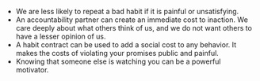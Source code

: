 - We are less likely to repeat a bad habit if it is painful or unsatisfying.
- An accountability partner can create an immediate cost to inaction. We care deeply about what others think of us, and we do not want others to have a lesser opinion of us. 
- A habit contract can be used to add a social cost to any behavior. It makes the costs of violating your promises public and painful. 
- Knowing that someone else is watching you can be a powerful motivator.